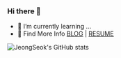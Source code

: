 ### Hi there 👋

<!--
**LeeJeongSeok/LeeJeongSeok** is a ✨ _special_ ✨ repository because its `README.md` (this file) appears on your GitHub profile.

Here are some ideas to get you started:

- 🔭 I’m currently working on ...
- 🌱 I’m currently learning ...
- 👯 I’m looking to collaborate on ...
- 🤔 I’m looking for help with ...
- 💬 Ask me about ...
- 📫 How to reach me: ...
- 😄 Pronouns: ...
- ⚡ Fun fact: ...
-->

- 🌱 I’m currently learning ...
- 👋 Find More Info [BLOG](https://velog.io/@ljs0429777) | [RESUME](https://gold-barge-fc2.notion.site/215c188202bb4a45aad400434230e6b4)

![JeongSeok's GitHub stats](https://github-readme-stats.vercel.app/api?username=LeeJeongSeok&show_icons=true&theme=radical)
